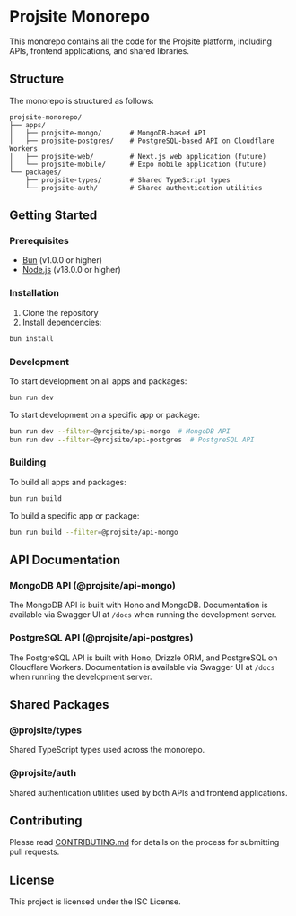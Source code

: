 # Projsite Monorepo

This monorepo contains all the code for the Projsite platform, including APIs, frontend applications, and shared libraries.

## Structure

The monorepo is structured as follows:

```
projsite-monorepo/
├── apps/
│   ├── projsite-mongo/       # MongoDB-based API
│   ├── projsite-postgres/    # PostgreSQL-based API on Cloudflare Workers
│   ├── projsite-web/         # Next.js web application (future)
│   └── projsite-mobile/      # Expo mobile application (future)
└── packages/
    ├── projsite-types/       # Shared TypeScript types
    └── projsite-auth/        # Shared authentication utilities
```

## Getting Started

### Prerequisites

- [Bun](https://bun.sh/) (v1.0.0 or higher)
- [Node.js](https://nodejs.org/) (v18.0.0 or higher)

### Installation

1. Clone the repository
2. Install dependencies:

```bash
bun install
```

### Development

To start development on all apps and packages:

```bash
bun run dev
```

To start development on a specific app or package:

```bash
bun run dev --filter=@projsite/api-mongo  # MongoDB API
bun run dev --filter=@projsite/api-postgres  # PostgreSQL API
```

### Building

To build all apps and packages:

```bash
bun run build
```

To build a specific app or package:

```bash
bun run build --filter=@projsite/api-mongo
```

## API Documentation

### MongoDB API (@projsite/api-mongo)

The MongoDB API is built with Hono and MongoDB. Documentation is available via Swagger UI at `/docs` when running the development server.

### PostgreSQL API (@projsite/api-postgres)

The PostgreSQL API is built with Hono, Drizzle ORM, and PostgreSQL on Cloudflare Workers. Documentation is available via Swagger UI at `/docs` when running the development server.

## Shared Packages

### @projsite/types

Shared TypeScript types used across the monorepo.

### @projsite/auth

Shared authentication utilities used by both APIs and frontend applications.

## Contributing

Please read [CONTRIBUTING.md](CONTRIBUTING.md) for details on the process for submitting pull requests.

## License

This project is licensed under the ISC License.
